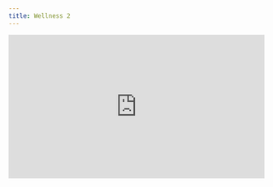 ```yaml
---
title: Wellness 2
---
```


<style>
  .video-container {
    position: relative;
    padding-bottom: 56.25%; /* 16:9 */
    height: 0;
}
  .image-container {
    position: relative;
  }
  .image-container img {
    position: relative;
    width: 100%;
  }
.video-container iframe {
    position: absolute;
    top: 0;
    left: 0;
    width: 100%;
    height: 100%;
}
</style>
<div class="video-container">
  <iframe src="https://www.dropbox.com/s/jv8mdks2llvm2yi/VID20220531100636.mp4?raw=1" frameborder="0"></iframe>
</div>
